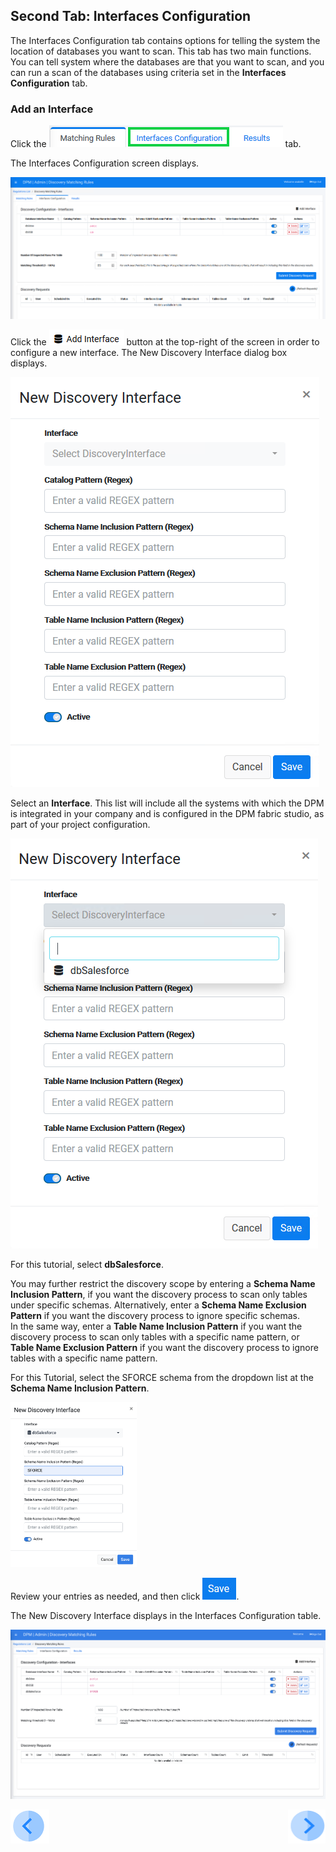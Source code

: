 ## Second Tab: Interfaces Configuration

The Interfaces Configuration tab contains options for telling the system the location of databases you want to scan. This tab has two main functions. You can tell system where the databases are that you want to scan, and you can run a scan of the databases using criteria set in the **Interfaces Configuration** tab.

### Add an Interface

Click the ![image](../images/07_Discovery_Interfaces_Tab.png) tab. 

The Interfaces Configuration screen displays.

![image](../images/07_01_Discovery_Interfaces_Config.png)

Click the ![image](../images/07_02_Discovery_Interfaces_AddNew.png) button at the top-right of the screen in order to configure a new interface. The New Discovery Interface dialog box displays. 

![image](../images/07_01_Discovery_Interfaces_New.png)

Select an **Interface**. This list will include all the systems with which the DPM is integrated in your company and is configured in the DPM fabric studio, as part of your project configuration.

![image](../images/07_02_Discovery_Interfaces_New.png)

For this tutorial, select **dbSalesforce**.

You may further restrict the discovery scope by entering a **Schema Name Inclusion Pattern**, if you want the discovery process to scan only tables under specific schemas. Alternatively, enter a **Schema Name Exclusion Pattern** if you want the discovery process to ignore specific schemas.  
In the same way, enter a **Table Name Inclusion Pattern** if you want the discovery process to scan only tables with a specific name pattern, or **Table Name Exclusion Pattern** if you want the discovery process to ignore tables with a specific name pattern.

For this Tutorial, select the SFORCE schema from the dropdown list at the **Schema Name Inclusion Pattern**.

<img src="../images/07_04_Discovery_Interfaces_New.png" width="40%" height="40%">

Review your entries as needed, and then click ![image](../images/ICON_Save.png).

The New Discovery Interface displays in the Interfaces Configuration table. 

![image](../images/07_09_Discovery_Interfaces_New.png)



[![Previous](../images/Previous.png)]( 03_03_05_Discovery_NewMatchingRule_DataSample.md)[<img align="right" width="60" height="54" src="../images/Next.png">](05_Discovery_SubmitDiscoveryRequest.md)
